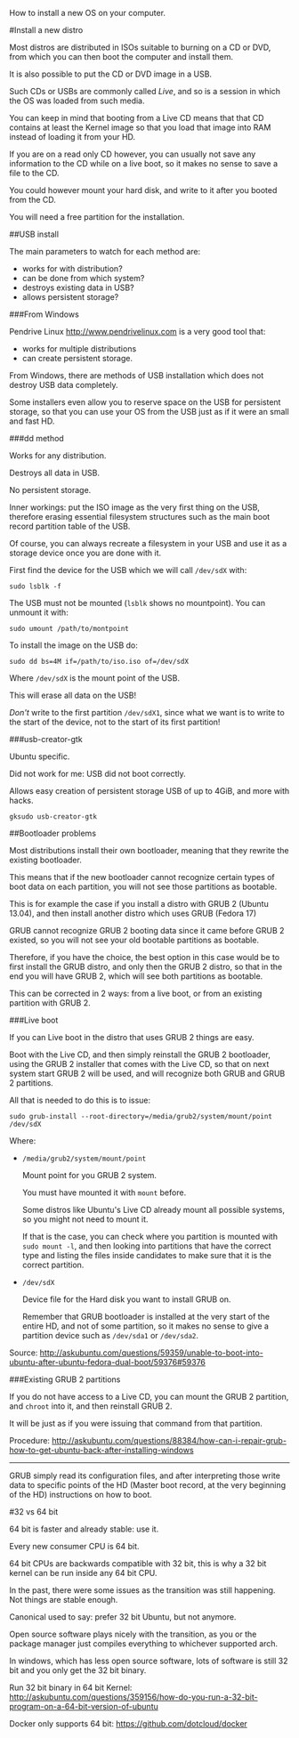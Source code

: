 How to install a new OS on your computer.

#Install a new distro

Most distros are distributed in ISOs suitable to burning on a CD or DVD, from which you can then boot the computer and install them.

It is also possible to put the CD or DVD image in a USB.

Such CDs or USBs are commonly called *Live*, and so is a session in which the OS was loaded from such media.

You can keep in mind that booting from a Live CD means that that CD contains at least the Kernel image so that you load that image into RAM instead of loading it from your HD.

If you are on a read only CD however, you can usually not save any information to the CD while on a live boot, so it makes no sense to save a file to the CD.

You could however mount your hard disk, and write to it after you booted from the CD.

You will need a free partition for the installation.

##USB install

The main parameters to watch for each method are:

- works for with distribution?
- can be done from which system?
- destroys existing data in USB?
- allows persistent storage?

###From Windows

Pendrive Linux <http://www.pendrivelinux.com> is a very good tool that:

- works for multiple distributions
- can create persistent storage.

From Windows, there are methods of USB installation which does not destroy USB data completely.

Some installers even allow you to reserve space on the USB for persistent storage, so that you can use your OS from the USB just as if it were an small and fast HD.

###dd method

Works for any distribution.

Destroys all data in USB.

No persistent storage.

Inner workings: put the ISO image as the very first thing on the USB, therefore erasing essential filesystem structures such as the main boot record partition table of the USB.

Of course, you can always recreate a filesystem in your USB and use it as a storage device once you are done with it.

First find the device for the USB which we will call `/dev/sdX` with:

    sudo lsblk -f

The USB must not be mounted (`lsblk` shows no mountpoint). You can unmount it with:

    sudo umount /path/to/montpoint

To install the image on the USB do:

    sudo dd bs=4M if=/path/to/iso.iso of=/dev/sdX

Where `/dev/sdX` is the mount point of the USB.

This will erase all data on the USB!

*Don't* write to the first partition `/dev/sdX1`, since what we want is to write to the start of the device, not to the start of its first partition!

###usb-creator-gtk

Ubuntu specific.

Did not work for me: USB did not boot correctly.

Allows easy creation of persistent storage USB of up to 4GiB, and more with hacks.

    gksudo usb-creator-gtk

##Bootloader problems

Most distributions install their own bootloader, meaning that they rewrite the existing bootloader.

This means that if the new bootloader cannot recognize certain types of boot data on each partition, you will not see those partitions as bootable.

This is for example the case if you install a distro with GRUB 2 (Ubuntu 13.04),
and then install another distro which uses GRUB (Fedora 17)

GRUB cannot recognize GRUB 2 booting data since it came before GRUB 2 existed, so you will not see your old bootable partitions as bootable.

Therefore, if you have the choice, the best option in this case would be to first install the GRUB distro, and only then the GRUB 2 distro, so that in the end you will have GRUB 2, which will see both partitions as bootable.

This can be corrected in 2 ways: from a live boot, or from an existing partition with GRUB 2.

###Live boot

If you can Live boot in the distro that uses GRUB 2 things are easy.

Boot with the Live CD, and then simply reinstall the GRUB 2 bootloader, using the GRUB 2 installer that comes with the Live CD, so that on next system start GRUB 2 will be used, and will recognize both GRUB and GRUB 2 partitions.

All that is needed to do this is to issue:

    sudo grub-install --root-directory=/media/grub2/system/mount/point /dev/sdX

Where:

- `/media/grub2/system/mount/point`

    Mount point for you GRUB 2 system.

    You must have mounted it with `mount` before.

    Some distros like Ubuntu's Live CD already mount all possible systems, so you might not need to mount it.

    If that is the case, you can check where you partition is mounted with `sudo mount -l`, and then looking into partitions that have the correct type and listing the files inside candidates to make sure that it is the correct partition.

- `/dev/sdX`

    Device file for the Hard disk you want to install GRUB on.

    Remember that GRUB bootloader is installed at the very start of the entire HD, and not of some partition, so it makes no sense to give a partition device such as `/dev/sda1` or `/dev/sda2`.

Source: <http://askubuntu.com/questions/59359/unable-to-boot-into-ubuntu-after-ubuntu-fedora-dual-boot/59376#59376>

###Existing GRUB 2 partitions

If you do not have access to a Live CD, you can mount the GRUB 2 partition,
and `chroot` into it, and then reinstall GRUB 2.

It will be just as if you were issuing that command from that partition.

Procedure: <http://askubuntu.com/questions/88384/how-can-i-repair-grub-how-to-get-ubuntu-back-after-installing-windows>

---

GRUB simply read its configuration files, and after interpreting those write data to specific points of the HD (Master boot record, at the very beginning of the HD) instructions on how to boot.

#32 vs 64 bit

64 bit is faster and already stable: use it.

Every new consumer CPU is 64 bit.

64 bit CPUs are backwards compatible with 32 bit, this is why a 32 bit kernel can be run inside any 64 bit CPU.

In the past, there were some issues as the transition was still happening. Not things are stable enough.

Canonical used to say: prefer 32 bit Ubuntu, but not anymore.

Open source software plays nicely with the transition, as you or the package manager just compiles everything to whichever supported arch. 

In windows, which has less open source software, lots of software is still 32 bit and you only get the 32 bit binary.

Run 32 bit binary in 64 bit Kernel: <http://askubuntu.com/questions/359156/how-do-you-run-a-32-bit-program-on-a-64-bit-version-of-ubuntu>

Docker only supports 64 bit: <https://github.com/dotcloud/docker>
